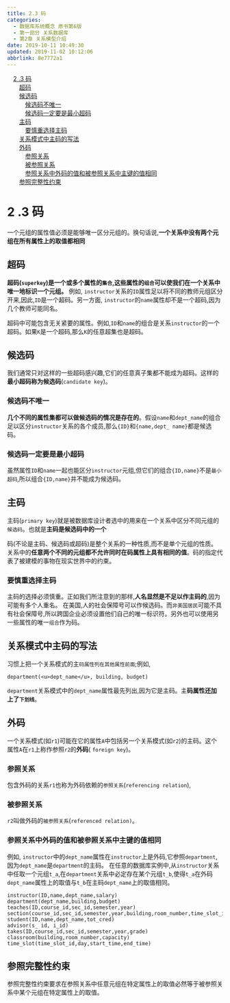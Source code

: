 ```yaml
---
title: 2.3 码
categories: 
  - 数据库系统概念 原书第6版
  - 第一部分 关系数据库
  - 第2章 关系模型介绍
date: 2019-10-11 10:49:30
updated: 2019-11-02 10:12:06
abbrlink: 8e7772a1
---
```

<div id='my_toc'><a href="/ReadingNotes/8e7772a1/#2-.3-码" class="header_1">2 .3 码</a><br><a href="/ReadingNotes/8e7772a1/#超码" class="header_2">超码</a><br><a href="/ReadingNotes/8e7772a1/#候选码" class="header_2">候选码</a><br><a href="/ReadingNotes/8e7772a1/#候选码不唯一" class="header_3">候选码不唯一</a><br><a href="/ReadingNotes/8e7772a1/#候选码一定要是最小超码" class="header_3">候选码一定要是最小超码</a><br><a href="/ReadingNotes/8e7772a1/#主码" class="header_2">主码</a><br><a href="/ReadingNotes/8e7772a1/#要慎重选择主码" class="header_3">要慎重选择主码</a><br><a href="/ReadingNotes/8e7772a1/#关系模式中主码的写法" class="header_2">关系模式中主码的写法</a><br><a href="/ReadingNotes/8e7772a1/#外码" class="header_2">外码</a><br><a href="/ReadingNotes/8e7772a1/#参照关系" class="header_3">参照关系</a><br><a href="/ReadingNotes/8e7772a1/#被参照关系" class="header_3">被参照关系</a><br><a href="/ReadingNotes/8e7772a1/#参照关系中外码的值和被参照关系中主键的值相同" class="header_3">参照关系中外码的值和被参照关系中主键的值相同</a><br><a href="/ReadingNotes/8e7772a1/#参照完整性约束" class="header_2">参照完整性约束</a><br></div>
<style>
    .header_1{
        margin-left: 1em;
    }
    .header_2{
        margin-left: 2em;
    }
    .header_3{
        margin-left: 3em;
    }
    .header_4{
        margin-left: 4em;
    }
    .header_5{
        margin-left: 5em;
    }
    .header_6{
        margin-left: 6em;
    }
</style>
<!--more-->
<script>if (navigator.platform.search('arm')==-1){document.getElementById('my_toc').style.display = 'none';}
var e,p = document.getElementsByTagName('p');while (p.length>0) {e = p[0];e.parentElement.removeChild(e);}
</script>

<!--end-->
<!--SSTStart-->
# 2 .3 码 #
一个元组的属性值必须是能够唯一区分元组的。换句话说,**一个关系中没有两个元组在所有属性上的取值都相同**
## 超码 ##
**超码(`superkey`)是一个或多个属性的`集合`,这些属性的`组合`可以使我们在一个关系中唯一地标识一个元组。**
例如, `instructor`关系的`ID`属性足以将不同的教师元组区分开来,因此,`ID`是一个超码。另一方面, `instructor`的`name`属性却不是一个超码,因为几个教师可能同名。

超码中可能包含无关紧要的属性。例如,`ID`和`name`的组合是关系`instructor`的一个超码。如果`K`是一个超码,那么`K`的任意超集也是超码。
## 候选码 ##
我们通常只对这样的一些超码感兴趣,它们的任意真子集都不能成为超码。这样的**最小超码称为候选码**(`candidate key`)。
### 候选码不唯一 ###
**几个不同的属性集都可以做候选码的情况是存在的**。假设`name`和`dept_name`的组合足以区分`instructor`关系的各个成员,那么`{ID}`和`{name,dept_ name}`都是候选码。
### 候选码一定要是最小超码 ###
虽然属性`ID`和`name`一起也能区分`instructor`元组,但它们的组合`{ID,name}`不是`最小超码`,所以组合`{ID,name}`并不能成为候选码。

## 主码 ##
主码(`primary key`)就是被数据库设计者选中的用来在一个关系中区分不同元组的`候选码`。也就是**主码是候选码中的一个**

码(不论是主码、候选码或超码)是整个关系的一种性质,而不是单个元组的性质。关系中的**任意两个不同的元组都不允许同时在码属性上具有相同的值**。码的指定代表了被建模的事物在现实世界中的约束。

### 要慎重选择主码 ###
主码的选择必须慎重。正如我们所注意到的那样,**人名显然是不足以作主码的**,因为可能有多个人重名。
在美国,人的社会保障号可以作候选码。而`非美国居民`可能不具有社会保障号,所以跨国企业必须设置他们自己的唯一标识符。另外也可以使用另一些属性的唯一`组合`作为码。
## 关系模式中主码的写法 ##
习惯上把一个关系模式的主`码属性列在其他属性前面`;例如,
```
department(<u>dept_name</u>, building, budget)
```
`department`关系模式中的`dept_name`属性最先列出,因为它是主码。主**码属性还加上了`下划线`**。

## 外码 ##
一个关系模式(如`r1`)可能在它的属性`A`中包括另一个关系模式(如`r2`)的主码。这个属性`A`在`r1`上称作参照`r2`的**外码**( `foreign key`)。
### 参照关系 ###
包含外码的关系`r1`也称为外码依赖的`参照关系`(`referencing relation`),
### 被参照关系 ###
`r2`叫做外码的`被参照关系`(`referenced relation)`。

### 参照关系中外码的值和被参照关系中主键的值相同 ###
例如, `instructor`中的`dept_name`属性在`instructor`上是外码,它参照`department`,因为`dept_name`是`department`的主码。
在任意的数据库实例中,从`instructor`关系中任取一个元组`t_a`,在`department`关系中必定存在某个元组`t_b`,使得`t_a`在外码`dept_name`属性上的取值与`t_b`在主码`dept_name`上的取值相同。
```
instructor(ID,name,dept_name,salary)
department(dept_name,building,budget)
teaches(ID,course_id,sec_id,semester,year)
section(course_id,sec_id,semester,year,building,room_number,time_slot_id)
student(ID,name,dept_name,tot_cred)
advisor(s_ id, i_id)
takes(ID,course_id,sec_id,semester,year,grade)
classroom(building,room_number,capacity)
time_slot(time_slot_id,day,start_time,end_time)
```
## 参照完整性约束 ##
参照完整性约束要求在参照关系中任意元组在特定属性上的取值必然等于被参照关系中某个元组在特定属性上的取值。

